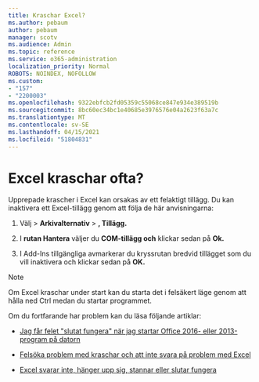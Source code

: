 ```yaml
---
title: Kraschar Excel?
ms.author: pebaum
author: pebaum
manager: scotv
ms.audience: Admin
ms.topic: reference
ms.service: o365-administration
localization_priority: Normal
ROBOTS: NOINDEX, NOFOLLOW
ms.custom:
- "157"
- "2200003"
ms.openlocfilehash: 9322ebfcb2fd05359c55068ce847e934e389519b
ms.sourcegitcommit: 8bc60ec34bc1e40685e3976576e04a2623f63a7c
ms.translationtype: MT
ms.contentlocale: sv-SE
ms.lasthandoff: 04/15/2021
ms.locfileid: "51804831"
---
```

# <a name="frequent-excel-crashes"></a>Excel kraschar ofta?

Upprepade krascher i Excel kan orsakas av ett felaktigt tillägg. Du kan inaktivera ett Excel-tillägg genom att följa de här anvisningarna:
  
1. Välj  \> **Arkivalternativ** \> **, Tillägg.**

2. I **rutan Hantera** väljer du **COM-tillägg och** klickar sedan på **Ok.**

3. I Add-Ins tillgängliga avmarkerar du kryssrutan bredvid tillägget som du vill inaktivera och klickar sedan på **OK.**

> [!NOTE]
> Om Excel kraschar under start kan du starta det i felsäkert läge genom att hålla ned Ctrl medan du startar programmet.
  
Om du fortfarande har problem kan du läsa följande artiklar:
  
- [Jag får felet "slutat fungera" när jag startar Office 2016- eller 2013-program på datorn](https://support.office.com/article/52bd7985-4e99-4a35-84c8-2d9b8301a2fa.aspx)

- [Felsöka problem med kraschar och att inte svara på problem med Excel](https://support.microsoft.com/help/2758592/how-to-troubleshoot-crashing-and-not-responding-issues-with-excel)

- [Excel svarar inte, hänger upp sig, stannar eller slutar fungera](https://support.office.com/article/37e7d3c9-9e84-40bf-a805-4ca6853a1ff4.aspx)
